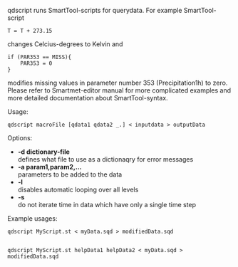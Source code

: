 qdscript runs SmartTool-scripts for querydata. For example SmartTool-script

    T = T + 273.15

changes Celcius-degrees to Kelvin and

    if (PAR353 == MISS){
        PAR353 = 0
    }

modifies missing values in parameter number 353 (Precipitation1h) to zero. Please refer to Smartmet-editor manual for more complicated examples and more detailed documentation about SmartTool-syntax.

Usage:

    qdscript macroFile [qdata1 qdata2 _.] < inputdata > outputData

Options:

* **-d dictionary-file**  
 defines what file to use as a dictionaqry for error messages
* **-a param1,param2,...**  
 parameters to be added to the data
* **-l**  
 disables automatic looping over all levels
* **-s**  
 do not iterate time in data which have only a single time step

Example usages:

    qdscript MyScript.st < myData.sqd > modifiedData.sqd


    qdscript MyScript.st helpData1 helpData2 < myData.sqd > modifiedData.sqd